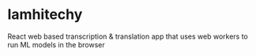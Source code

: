 # Iamhitechy
 React web based transcription & translation app that uses web workers to run ML models in the browser
